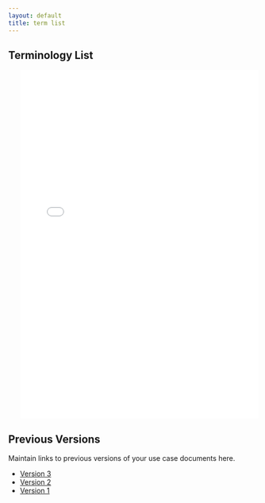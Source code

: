 ```yaml
---
layout: default
title: term list
---
```


<article class="mb-5" id="usecase">
<content>
<h2>Terminology List</h2>
 <ul> 

<iframe src="files/termlist.xlsx" style="width: 100%;height: 700px;border: none;"></iframe>
  </ul>
 </content>

<article class="mb-5" id="previousversions">
 <content>
  <h2>Previous Versions</h2>
  <p class="message-highlight">Maintain links to previous versions of your use case documents here.</p>
  <ul>
   <li><a href="files/termlist.xlsx">Version 3</a></li>
      <li><a href="files/termlist.xlsx">Version 2</a></li>
   <li><a href="files/termlist.xlsx">Version 1</a></li>

  </ul>
 </content>

